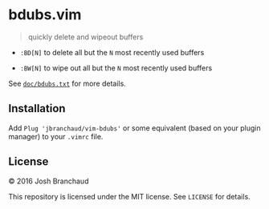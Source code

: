 # bdubs.vim

> quickly delete and wipeout buffers

- `:BD[N]` to delete all but the `N` most recently used buffers

- `:BW[N]` to wipe out all but the `N` most recently used buffers

See [`doc/bdubs.txt`](doc/bdubs.txt) for more details.

## Installation

Add `Plug 'jbranchaud/vim-bdubs'` or some equivalent (based on your plugin
manager) to your `.vimrc` file.

## License

&copy; 2016 Josh Branchaud

This repository is licensed under the MIT license. See `LICENSE` for details.
